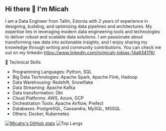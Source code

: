 ## Hi there 👋 I'm Micah

I am a Data Engineer from Tallin, Estonia with 2 years of experience in designing, building, and optimizing data pipelines and architectures. My expertise lies in leveraging modern data engineering tools and technologies to deliver robust and scalable data solutions. I am passionate about transforming raw data into actionable insights, and I enjoy sharing my knowledge through writing and community contributions. You can check me out on my linkedin https://www.linkedin.com/in/micah-tobias-14a634176/

💼 Technical Skills
- Programming Languages: Python, SQL
- Big Data Technologies: Apache Spark, Apache Flink, Hadoop
- Data Warehousing: Redshift, Snowflake
- Data Streaming: Apache Kafka
- Data transformation: Dbt
- Cloud Platforms: AWS, Azure, GCP
- Orchestration Tools: Apache Airflow, Prefect
- Databases: PostgreSQL, Cassandra, MySQL, MSSQL
- Others: Docker, Kubernetes

[![Micahs's GitHub stats](https://github-readme-stats.vercel.app/api?username=mikky20201)](https://github.com/mikky20201/github-readme-stats) ![Top Langs](https://github-readme-stats.vercel.app/api/top-langs/?username=mikky20201&hide_progress=true)


